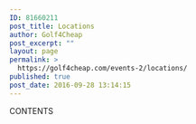 ```yaml
---
ID: 81660211
post_title: Locations
author: Golf4Cheap
post_excerpt: ""
layout: page
permalink: >
  https://golf4cheap.com/events-2/locations/
published: true
post_date: 2016-09-28 13:14:15
---
```

CONTENTS